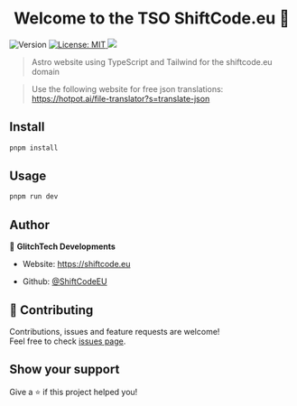 <h1 align="center">Welcome to the TSO ShiftCode.eu 👋</h1>
<p>
  <img alt="Version" src="https://img.shields.io/badge/version-0.0.1-blue.svg?cacheSeconds=2592000" />
  <a href="https://raw.githubusercontent.com/ShiftCodeEU/shiftcode.eu/main/LICENCE" target="_blank">
    <img alt="License: MIT" src="https://img.shields.io/badge/License-MIT-yellow.svg" />
  </a>
  <a href="https://github.com/ShiftCodeEU/shiftcode.eu/actions/workflows/workspace-ci.yml">
    <img src="https://github.com/ShiftCodeEU/shiftcode.eu/actions/workflows/workspace-ci.yml/badge.svg?branch=main"/>
  </a>
  <!-- <a href="https://twitter.com/GlitchTechEU" target="_blank">
    <img alt="Twitter: GlitchTechEU" src="https://img.shields.io/twitter/follow/GlitchTechEU.svg?style=social" />
  </a> -->
</p>

> Astro website using TypeScript and Tailwind for the shiftcode.eu domain

> Use the following website for free json translations: https://hotpot.ai/file-translator?s=translate-json

## Install

```sh
pnpm install
```

## Usage

```sh
pnpm run dev
```

<!-- ## Run tests

```sh
pnpm run lint
``` -->

## Author

👤 **GlitchTech Developments**

- Website: https://shiftcode.eu
<!-- -   Twitter: [@GlitchTechEU](https://twitter.com/GlitchTechEU) -->
- Github: [@ShiftCodeEU](https://github.com/ShiftCodeEU)

## 🤝 Contributing

Contributions, issues and feature requests are welcome!<br />Feel free to check [issues page](https://github.com/ShiftCodeEU/shiftcode.eu/issues).

## Show your support

Give a ⭐️ if this project helped you!
